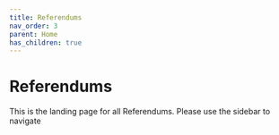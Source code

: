 ```yaml
---
title: Referendums
nav_order: 3
parent: Home
has_children: true
---
```


# Referendums

This is the landing page for all Referendums. Please use the sidebar to navigate
